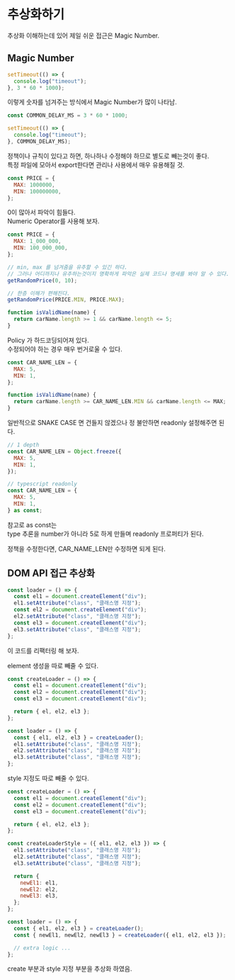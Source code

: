 # 추상화하기

추상화 이해하는데 있어 제일 쉬운 접근은 Magic Number.

## Magic Number

```js
setTimeout(() => {
  console.log("timeout");
}, 3 * 60 * 1000);
```

이렇게 숫자를 넘겨주는 방식에서 Magic Number가 많이 나타남.

```js
const COMMON_DELAY_MS = 3 * 60 * 1000;

setTimeout(() => {
  console.log("timeout");
}, COMMON_DELAY_MS);
```

정책이나 규칙이 있다고 하면, 하나하나 수정해야 하므로 별도로 빼는것이 좋다.  
특정 파일에 모아서 export한다면 관리나 사용에서 매우 유용해질 것.

```js
const PRICE = {
  MAX: 1000000,
  MIN: 100000000,
};
```

0이 많아서 파악이 힘들다.  
Numeric Operator를 사용해 보자.

```js
const PRICE = {
  MAX: 1_000_000,
  MIN: 100_000_000,
};
```

```js
// min, max 를 넘겨줌을 유추할 수 있긴 하다.
// 그러나 어디까지나 유추하는것이지 명확하게 파악은 실제 코드나 명세를 봐야 알 수 있다.
getRandomPrice(0, 10);

// 한층 이해가 편해진다.
getRandomPrice(PRICE.MIN, PRICE.MAX);
```

```js
function isValidName(name) {
  return carName.length >= 1 && carName.length <= 5;
}
```

Policy 가 하드코딩되어져 있다.  
수정되어야 하는 경우 매우 번거로울 수 있다.

```js
const CAR_NAME_LEN = {
  MAX: 5,
  MIN: 1,
};

function isValidName(name) {
  return carName.length >= CAR_NAME_LEN.MIN && carName.length <= MAX;
}
```

일반적으로 SNAKE CASE 면 건들지 않겠으나 정 불안하면 readonly 설정해주면 된다.

```js
// 1 depth
const CAR_NAME_LEN = Object.freeze({
  MAX: 5,
  MIN: 1,
});

// typescript readonly
const CAR_NAME_LEN = {
  MAX: 5,
  MIN: 1,
} as const;
```

참고로 as const는  
type 추론을 number가 아니라 5로 하게 만들며 readonly 프로퍼티가 된다.

정책을 수정한다면, CAR_NAME_LEN만 수정하면 되게 된다.

## DOM API 접근 추상화

```js
const loader = () => {
  const el1 = document.createElement("div");
  el1.setAttribute("class", "클래스명 지정");
  const el2 = document.createElement("div");
  el2.setAttribute("class", "클래스명 지정");
  const el3 = document.createElement("div");
  el3.setAttribute("class", "클래스명 지정");
};
```

이 코드를 리팩터링 해 보자.

element 생성을 따로 빼줄 수 있다.

```js
const createLoader = () => {
  const el1 = document.createElement("div");
  const el2 = document.createElement("div");
  const el3 = document.createElement("div");

  return { el, el2, el3 };
};

const loader = () => {
  const { el1, el2, el3 } = createLoader();
  el1.setAttribute("class", "클래스명 지정");
  el2.setAttribute("class", "클래스명 지정");
  el3.setAttribute("class", "클래스명 지정");
};
```

style 지정도 따로 빼줄 수 있다.

```js
const createLoader = () => {
  const el1 = document.createElement("div");
  const el2 = document.createElement("div");
  const el3 = document.createElement("div");

  return { el, el2, el3 };
};

const createLoaderStyle = ({ el1, el2, el3 }) => {
  el1.setAttribute("class", "클래스명 지정");
  el2.setAttribute("class", "클래스명 지정");
  el3.setAttribute("class", "클래스명 지정");

  return {
    newEl1: el1,
    newEl2: el2,
    newEl3: el3,
  };
};

const loader = () => {
  const { el1, el2, el3 } = createLoader();
  const { newEl1, newEl2, newEl3 } = createLoader({ el1, el2, el3 });

  // extra logic ...
};
```

create 부분과 style 지정 부분을 추상화 하였음.
